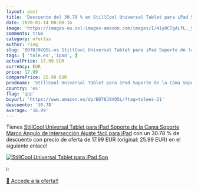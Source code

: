 ```yaml
---
layout: post
title: 'Descuento del 30.78 % en StillCool Universal Tablet para iPad Sop'
date: 2020-01-14 08:00:16
image: 'https://images-eu.ssl-images-amazon.com/images/I/41y8CTgALfL._SL200_.jpg'
comments: true
category: ofertas
author: ring
slug: 'B078J9VQ5L-es StillCool Universal Tablet para iPad Soporte de la Cama...'
tags: [ 'tole.es','ipad', ]
actualPrice: 17.99 EUR
currency: EUR
price: 17.99
comparePrice: 25.99 EUR
prodname: 'StillCool Universal Tablet para iPad Soporte de la Cama Soporte Marco Ángulo de intersección Ajuste fácil para iPad'
country: 'es'
flag: '🇪🇸'
buyurl: 'https://www.amazon.es/dp/B078J9VQ5L/?tag=tolees-21'
descuento: '30.78'
average: '16.99'
---
```


Tienes [StillCool Universal Tablet para iPad Soporte de la Cama Soporte Marco Ángulo de intersección Ajuste fácil para iPad](https://www.amazon.es/dp/B078J9VQ5L/?tag=tolees-21) con un 30.78 % de descuento con precio de oferta de 17.99 EUR (original: 25.99 EUR) en el siguiente enlace!

[![StillCool Universal Tablet para iPad Sop](https://images-eu.ssl-images-amazon.com/images/I/41y8CTgALfL._SL200_.jpg)](https://www.amazon.es/dp/B078J9VQ5L/?tag=tolees-21)

ℹ️:


[🛒 Accede a la oferta!!](https://www.amazon.es/dp/B078J9VQ5L/?tag=tolees-21)

